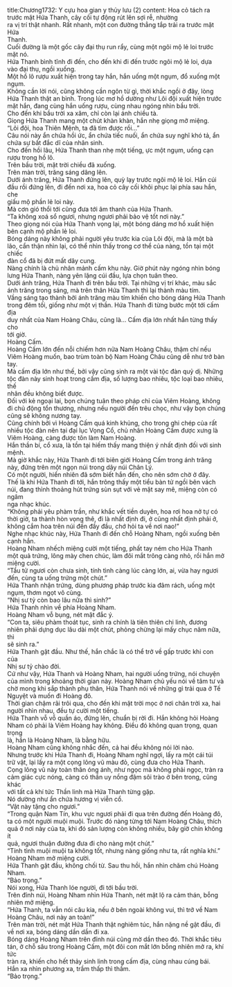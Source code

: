 title:Chương1732: Y cựu hoa gian y thủy lưu (2)
content:
Hoa cỏ tách ra trước mặt Hứa Thanh, cây cối tự động rút lên sợi rễ, nhường<br>ra vị trí thật nhanh. Rất nhanh, một con đường thẳng tắp trải ra trước mặt Hứa<br>Thanh.<br>Cuối đường là một gốc cây đại thụ run rẩy, cùng một ngôi mộ lẻ loi trước<br>mặt nó.<br>Hứa Thanh bình tĩnh đi đến, cho đến khi đi đến trước ngôi mộ lẻ loi, dựa<br>vào đại thụ, ngồi xuống.<br>Một hồ lô rượu xuất hiện trong tay hắn, hắn uống một ngụm, đổ xuống một<br>ngụm.<br>Không cần lời nói, cũng không cần ngôn từ gì, thời khắc ngồi ở đây, lòng<br>Hứa Thanh thật an bình. Trong lúc mơ hồ dường như Lôi đội xuất hiện trước<br>mặt hắn, đang cùng hắn uống rượu, cùng nhau ngóng nhìn bầu trời.<br>Cho đến khi bầu trời xa xăm, chỉ còn lại ánh chiều tà.<br>Giọng Hứa Thanh mang một chút khàn khàn, hắn nhẹ giọng mở miệng.<br>“Lôi đội, hoa Thiên Mệnh, ta đã tìm được rồi…”<br>Câu nói này ẩn chứa hồi ức, ẩn chứa tiếc nuối, ẩn chứa suy nghĩ khó tả, ẩn<br>chứa sự bất đắc dĩ của nhân sinh.<br>Cho đến hồi lâu, Hứa Thanh than nhẹ một tiếng, ực một ngụm, uống cạn<br>rượu trong hồ lô.<br>Trên bầu trời, mặt trời chiều đã xuống.<br>Trên màn trời, trăng sáng dâng lên.<br>Dưới ánh trăng, Hứa Thanh đứng lên, quỳ lạy trước ngôi mộ lẻ loi. Hắn cúi<br>đầu rồi đứng lên, đi đến nơi xa, hoa cỏ cây cối khôi phục lại phía sau hắn, che<br>giấu mộ phần lẻ loi này.<br>Mà cơn gió thổi tới cũng đưa tới âm thanh của Hứa Thanh.<br>“Ta không xoá sổ ngươi, nhưng ngươi phải bảo vệ tốt nơi này.”<br>Theo giọng nói của Hứa Thanh vọng lại, một bóng dáng mơ hồ xuất hiện<br>bên cạnh mộ phần lẻ loi.<br>Bóng dáng này không phải người yêu trước kia của Lôi đội, mà là một bà<br>lão, cẩn thận nhìn lại, có thể nhìn thấy trong cơ thể của nàng, tồn tại một chiếc<br>đàn cổ đã bị đứt mất dây cung.<br>Nàng chính là chủ nhân mảnh cấm khu này. Giờ phút này ngóng nhìn bóng<br>lưng Hứa Thanh, nàng yên lặng cúi đầu, lựa chọn tuân theo.<br>Dưới ánh trăng, Hứa Thanh đi trên bầu trời. Tại những vị trí khác, màu sắc<br>ánh trăng trong sáng, mà trên thân Hứa Thanh thì lại thành màu tím.<br>Vầng sáng tạo thành bởi ánh trăng màu tím khiến cho bóng dáng Hứa Thanh<br>trong đêm tối, giống như một vị thần. Hứa Thanh đi từng bước một tới cấm địa<br>duy nhất của Nam Hoàng Châu, cũng là… Cấm địa lớn nhất hắn từng thấy cho<br>tới giờ.<br>Hoàng Cấm.<br>Hoàng Cấm lớn đến nỗi chiếm hơn nửa Nam Hoàng Châu, thậm chí nếu<br>Viêm Hoàng muốn, bao trùm toàn bộ Nam Hoàng Châu cũng dễ như trở bàn<br>tay.<br>Mà cấm địa lớn như thế, bởi vậy cũng sinh ra một vài tộc đàn quỷ dị. Những<br>tộc đàn này sinh hoạt trong cấm địa, số lượng bao nhiêu, tộc loại bao nhiêu, thế<br>nhân đều không biết được.<br>Đối với kẻ ngoại lai, bọn chúng tuân theo pháp chỉ của Viêm Hoàng, không<br>đi chủ động tổn thương, nhưng nếu người đến trêu chọc, như vậy bọn chúng<br>cũng sẽ không nương tay.<br>Cũng chính bởi vì Hoàng Cấm quá kinh khủng, cho trong ghi chép của rất<br>nhiều tộc đàn nên tại đại lục Vọng Cổ, chủ nhân Hoàng Cấm được xưng là<br>Viêm Hoàng, càng được tôn làm Nam Hoàng.<br>Hắn thần bí, cổ xưa, là tồn tại hiếm thấy mang thiện ý nhất định đối với sinh<br>mệnh.<br>Mà giờ khắc này, Hứa Thanh đi tới biên giới Hoàng Cấm trong ánh trăng<br>này, đứng trên một ngọn núi trong dãy núi Chân Lý.<br>Có một người, hiển nhiên đã sớm biết hắn đến, cho nên sớm chờ ở đây.<br>Thế là khi Hứa Thanh đi tới, hắn trông thấy một tiểu bàn tử ngồi bên vách<br>núi, đang thỉnh thoảng hút trứng sùn sụt với vẻ mặt say mê, miệng còn có ngâm<br>nga nhạc khúc.<br>“Không phải yêu phàm trần, như khắc vết tiền duyên, hoa rơi hoa nở tự có<br>thời giờ, ta thành hòn vọng thê, đi là nhất định đi, ở cũng nhất định phải ở,<br>không cắm hoa trên núi đến đầy đầu, chớ hỏi ta về nơi nao!”<br>Nghe nhạc khúc này, Hứa Thanh đi đến chỗ Hoàng Nham, ngồi xuống bên<br>cạnh hắn.<br>Hoàng Nham nhếch miệng cười một tiếng, phất tay ném cho Hứa Thanh<br>một quả trứng, lông mày chen chúc, làm đôi mắt trông càng nhỏ, rồi hắn mở<br>miệng cười.<br>“Tẩu tử ngươi còn chưa sinh, tính tình càng lúc càng lớn, ai, vừa hay ngươi<br>đến, cùng ta uống trứng một chút.”<br>Hứa Thanh nhận trứng, dùng phương pháp trước kia đâm rách, uống một<br>ngụm, thơm ngọt vô cùng.<br>“Nhị sư tỷ còn bao lâu nữa thì sinh?”<br>Hứa Thanh nhìn về phía Hoàng Nham.<br>Hoàng Nham vỗ bụng, nét mặt đắc ý.<br>“Con ta, siêu phàm thoát tục, sinh ra chính là tiên thiên chi linh, đương<br>nhiên phải dựng dục lâu dài một chút, phỏng chừng lại mấy chục năm nữa, thì<br>sẽ sinh ra.”<br>Hứa Thanh gật đầu. Như thế, hắn chắc là có thể trở về gấp trước khi con của<br>Nhị sư tỷ chào đời.<br>Cứ như vậy, Hứa Thanh và Hoàng Nham, hai người uống trứng, nói chuyện<br>của mình trong khoảng thời gian này. Hoàng Nham chủ yếu nói về tâm tư và<br>chờ mong khi sắp thành phụ thân, Hứa Thanh nói về những gì trải qua ở Tế<br>Nguyệt và muốn đi Hoàng đô.<br>Thời gian chậm rãi trôi qua, cho đến khi mặt trời mọc ở nơi chân trời xa, hai<br>người nhìn nhau, đều tự cười một tiếng.<br>Hứa Thanh vỗ vỗ quần áo, đứng lên, chuẩn bị rời đi. Hắn không hỏi Hoàng<br>Nham có phải là Viêm Hoàng hay không. Điều đó không quan trọng, quan trọng<br>là, hắn là Hoàng Nham, là bằng hữu.<br>Hoàng Nham cũng không nhắc đến, cả hai đều không nói lời nào.<br>Nhưng trước khi Hứa Thanh đi, Hoàng Nham nghĩ ngợi, lấy ra một cái túi<br>trữ vật, lại lấy ra một cọng lông vũ màu đỏ, cùng đưa cho Hứa Thanh.<br>Cọng lông vũ này toàn thân óng ánh, như ngọc mà không phải ngọc, tràn ra<br>cảm giác cực nóng, càng có thần uy nồng đậm sôi trào ở bên trong, cũng khác<br>với tất cả khí tức Thần linh mà Hứa Thanh từng gặp.<br>Nó dường như ẩn chứa hương vị viễn cổ.<br>“Vật này tặng cho ngươi.”<br>“Trong quận Nam Tín, khu vực ngươi phải đi qua trên đường đến Hoàng đô,<br>ta có một người muội muội. Trước đó nàng từng tới Nam Hoàng Châu, thích<br>quả ở nơi này của ta, khi đó sản lượng còn không nhiều, bây giờ chín không ít<br>quả, ngươi thuận đường đưa đi cho nàng một chút.”<br>“Tính tình muội muội ta không tốt, nhưng nàng giống như ta, rất nghĩa khí.”<br>Hoàng Nham mở miệng cười.<br>Hứa Thanh gật đầu, không chối từ. Sau thu hồi, hắn nhìn chăm chú Hoàng<br>Nham.<br>“Bảo trọng.”<br>Nói xong, Hứa Thanh lóe người, đi tới bầu trời.<br>Trên đỉnh núi, Hoàng Nham nhìn Hứa Thanh, nét mặt lộ ra cảm thán, bỗng<br>nhiên mở miệng.<br>“Hứa Thanh, ta vẫn nói câu kia, nếu ở bên ngoài không vui, thì trở về Nam<br>Hoàng Châu, nơi này an toàn!”<br>Trên màn trời, nét mặt Hứa Thanh thật nghiêm túc, hắn nặng nề gật đầu, đi<br>về nơi xa, bóng dáng dần dần đi xa.<br>Bóng dáng Hoàng Nham trên đỉnh núi cũng mờ dần theo đó. Thời khắc tiêu<br>tán, ở chỗ sâu trong Hoàng Cấm, một đôi con mắt lớn bỗng nhiên mở ra, khí tức<br>tràn ra, khiến cho hết thảy sinh linh trong cấm địa, cùng nhau cúng bái.<br>Hắn xa nhìn phương xa, trầm thấp thì thầm.<br>“Bảo trọng.”